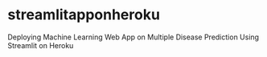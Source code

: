 # streamlitapponheroku
Deploying Machine Learning Web App on Multiple Disease Prediction Using Streamlit on Heroku
